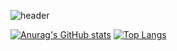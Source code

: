 <!--
**donghun-K/donghun-K** is a ✨ _special_ ✨ repository because its `README.md` (this file) appears on your GitHub profile.

Here are some ideas to get you started:

- 🔭 I’m currently working on ...
- 🌱 I’m currently learning ...
- 👯 I’m looking to collaborate on ...
- 🤔 I’m looking for help with ...
- 💬 Ask me about ...
- 📫 How to reach me: ...
- 😄 Pronouns: ...
- ⚡ Fun fact: ...
-->
![header](https://capsule-render.vercel.app/api?text=Hello%20Happy%20World!&fontColor=FFFFFF&type=waving&color=222222&height=300&fontSize=50&fontAlign=70&fontAlignY=40)


[![Anurag's GitHub stats](https://github-readme-stats.vercel.app/api?username=donghun-K)](https://github.com/donghun-K/github-readme-stats&theme=radical)
[![Top Langs](https://github-readme-stats.vercel.app/api/top-langs/?username=donghun-K&langs_count=8)](https://github.com/donghun-K/github-readme-stats)


